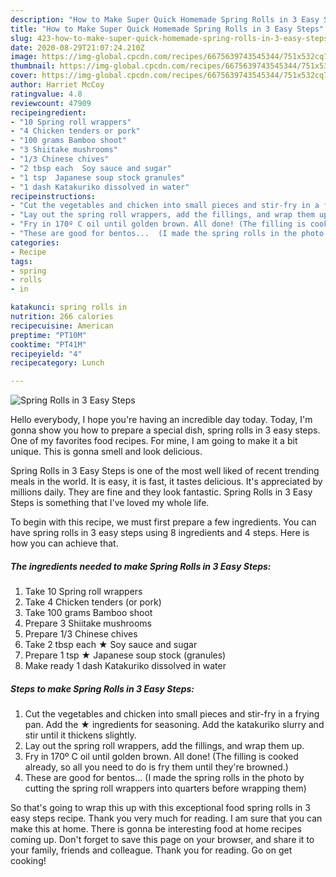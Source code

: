 ```yaml
---
description: "How to Make Super Quick Homemade Spring Rolls in 3 Easy Steps"
title: "How to Make Super Quick Homemade Spring Rolls in 3 Easy Steps"
slug: 423-how-to-make-super-quick-homemade-spring-rolls-in-3-easy-steps
date: 2020-08-29T21:07:24.210Z
image: https://img-global.cpcdn.com/recipes/6675639743545344/751x532cq70/spring-rolls-in-3-easy-steps-recipe-main-photo.jpg
thumbnail: https://img-global.cpcdn.com/recipes/6675639743545344/751x532cq70/spring-rolls-in-3-easy-steps-recipe-main-photo.jpg
cover: https://img-global.cpcdn.com/recipes/6675639743545344/751x532cq70/spring-rolls-in-3-easy-steps-recipe-main-photo.jpg
author: Harriet McCoy
ratingvalue: 4.8
reviewcount: 47909
recipeingredient:
- "10 Spring roll wrappers"
- "4 Chicken tenders or pork"
- "100 grams Bamboo shoot"
- "3 Shiitake mushrooms"
- "1/3 Chinese chives"
- "2 tbsp each  Soy sauce and sugar"
- "1 tsp  Japanese soup stock granules"
- "1 dash Katakuriko dissolved in water"
recipeinstructions:
- "Cut the vegetables and chicken into small pieces and stir-fry in a frying pan. Add the ★ ingredients for seasoning. Add the katakuriko slurry and stir until it thickens slightly."
- "Lay out the spring roll wrappers, add the fillings, and wrap them up."
- "Fry in 170º C oil until golden brown. All done! (The filling is cooked already, so all you need to do is fry them until they&#39;re browned.)"
- "These are good for bentos...  (I made the spring rolls in the photo by cutting the spring roll wrappers into quarters before wrapping them)"
categories:
- Recipe
tags:
- spring
- rolls
- in

katakunci: spring rolls in 
nutrition: 266 calories
recipecuisine: American
preptime: "PT10M"
cooktime: "PT41M"
recipeyield: "4"
recipecategory: Lunch

---
```



![Spring Rolls in 3 Easy Steps](https://img-global.cpcdn.com/recipes/6675639743545344/751x532cq70/spring-rolls-in-3-easy-steps-recipe-main-photo.jpg)

Hello everybody, I hope you're having an incredible day today. Today, I'm gonna show you how to prepare a special dish, spring rolls in 3 easy steps. One of my favorites food recipes. For mine, I am going to make it a bit unique. This is gonna smell and look delicious.



Spring Rolls in 3 Easy Steps is one of the most well liked of recent trending meals in the world. It is easy, it is fast, it tastes delicious. It's appreciated by millions daily. They are fine and they look fantastic. Spring Rolls in 3 Easy Steps is something that I've loved my whole life.


To begin with this recipe, we must first prepare a few ingredients. You can have spring rolls in 3 easy steps using 8 ingredients and 4 steps. Here is how you can achieve that.

<!--inarticleads1-->

##### The ingredients needed to make Spring Rolls in 3 Easy Steps:

1. Take 10 Spring roll wrappers
1. Take 4 Chicken tenders (or pork)
1. Take 100 grams Bamboo shoot
1. Prepare 3 Shiitake mushrooms
1. Prepare 1/3 Chinese chives
1. Take 2 tbsp each ★ Soy sauce and sugar
1. Prepare 1 tsp ★ Japanese soup stock (granules)
1. Make ready 1 dash Katakuriko dissolved in water




<!--inarticleads2-->

##### Steps to make Spring Rolls in 3 Easy Steps:

1. Cut the vegetables and chicken into small pieces and stir-fry in a frying pan. Add the ★ ingredients for seasoning. Add the katakuriko slurry and stir until it thickens slightly.
1. Lay out the spring roll wrappers, add the fillings, and wrap them up.
1. Fry in 170º C oil until golden brown. All done! (The filling is cooked already, so all you need to do is fry them until they&#39;re browned.)
1. These are good for bentos...  (I made the spring rolls in the photo by cutting the spring roll wrappers into quarters before wrapping them)




So that's going to wrap this up with this exceptional food spring rolls in 3 easy steps recipe. Thank you very much for reading. I am sure that you can make this at home. There is gonna be interesting food at home recipes coming up. Don't forget to save this page on your browser, and share it to your family, friends and colleague. Thank you for reading. Go on get cooking!
